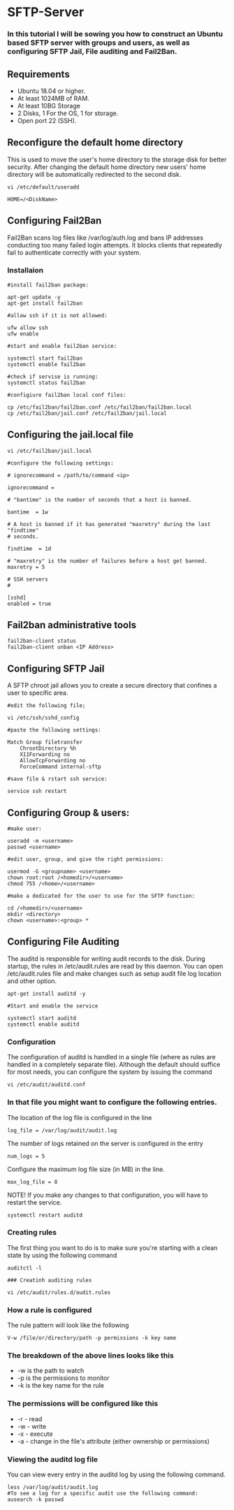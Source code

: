 
# SFTP-Server
### In this tutorial I will be sowing you how to construct an Ubuntu based SFTP server with groups and users, as well as configuring SFTP Jail, File auditing and Fail2Ban.


## Requirements
- Ubuntu 18.04 or higher.
- At least 1024MB of RAM.
- At least 10BG Storage 
- 2 Disks, 1 For the OS, 1 for storage.
- Open port 22 (SSH).

## Reconfigure the default home directory
This is used to move the user's home directory to the storage disk for better security. After changing the default home directory new users' home directory will be automatically redirected to the second disk.
```nh
vi /etc/default/useradd

HOME=/<DiskName>
```

## Configuring Fail2Ban
Fail2Ban scans log files like /var/log/auth.log and bans IP addresses conducting too many failed login attempts. It blocks clients that repeatedly fail to authenticate correctly with your system.
### Installaion
```nh
#install fail2ban package:

apt-get update -y
apt-get install fail2ban

#allow ssh if it is not allowed:

ufw allow ssh
ufw enable

#start and enable fail2ban service:

systemctl start fail2ban
systemctl enable fail2ban

#check if servise is running:
systemctl status fail2ban

#configiure fail2ban local conf files:

cp /etc/fail2ban/fail2ban.conf /etc/fail2ban/fail2ban.local
cp /etc/fail2ban/jail.conf /etc/fail2ban/jail.local
```

## Configuring the jail.local file
```nh
vi /etc/fail2ban/jail.local

#configure the following settings:

# ignorecommand = /path/to/command <ip>

ignorecommand =

# "bantime" is the number of seconds that a host is banned.

bantime  = 1w

# A host is banned if it has generated "maxretry" during the last "findtime"
# seconds.

findtime  = 1d

# "maxretry" is the number of failures before a host get banned.
maxretry = 5

# SSH servers
#

[sshd]
enabled = true
```

## Fail2ban administrative tools
```nh
fail2ban-client status
fail2ban-client unban <IP Address>
```

## Configuring SFTP Jail
A SFTP chroot jail allows you to create a secure directory that confines a user to specific area.
```nh
#edit the following file;

vi /etc/ssh/sshd_config

#paste the following settings:

Match Group filetransfer
    ChrootDirectory %h
    X11Forwarding no
    AllowTcpForwarding no
    ForceCommand internal-sftp

#save file & rstart ssh service:

service ssh restart
```

## Configuring Group & users:
```nh
#make user: 

useradd -m <username>
passwd <username>

#edit user, group, and give the right permissions:

usermod -G <groupname> <username>
chown root:root /<homedir>/<username>
chmod 755 /<home>/<username>

#make a dedicated for the user to use for the SFTP function:

cd /<homedir>/<username>
mkdir <directory>
chown <username>:<group> *
```

## Configuring File Auditing
The auditd is responsible for writing audit records to the disk. During startup, the rules in /etc/audit.rules are read by this daemon. You can open /etc/audit.rules file and make changes such as setup audit file log location and other option. 
```nh
apt-get install auditd -y 

#Start and enable the service

systemctl start auditd
systemctl enable auditd
```

### Configuration
The configuration of auditd is handled in a single file (where as rules are handled in a completely separate file). Although the default should suffice for most needs, you can configure the system by issuing the command
```nh
vi /etc/audit/auditd.conf
```

### In that file you might want to configure the following entries.
The location of the log file is configured in the line
```nh
log_file = /var/log/audit/audit.log
```
The number of logs retained on the server is configured in the entry
```nh
num_logs = 5
```
Configure the maximum log file size (in MB) in the line.
```nh
max_log_file = 8
```
NOTE! If you make any changes to that configuration, you will have to restart the service.
```nh
systemctl restart auditd
```
### Creating rules
The first thing you want to do is to make sure you're starting with a clean state by using the following command
```nh
auditctl -l

### Creatinh auditing rules

vi /etc/audit/rules.d/audit.rules
```
### How a rule is configured
The rule pattern will look like the following
```nh
V-w /file/or/directory/path -p permissions -k key name
```
### The breakdown of the above lines looks like this
- -w is the path to watch
- -p is the permissions to monitor
- -k is the key name for the rule
### The permissions will be configured like this
- -r - read
- -w - write
- -x - execute
- -a - change in the file's attribute (either ownership or permissions)
### Viewing the auditd log file
You can view every entry in the auditd log by using the following command.
```nh
less /var/log/audit/audit.log 
#To see a log for a specific audit use the following command:
ausearch -k passwd
```
